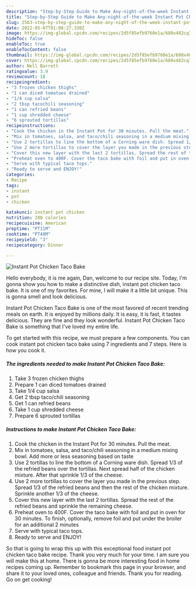 ```yaml
---
description: "Step-by-Step Guide to Make Any-night-of-the-week Instant Pot Chicken Taco Bake"
title: "Step-by-Step Guide to Make Any-night-of-the-week Instant Pot Chicken Taco Bake"
slug: 2563-step-by-step-guide-to-make-any-night-of-the-week-instant-pot-chicken-taco-bake
date: 2022-05-07T01:08:27.330Z
image: https://img-global.cpcdn.com/recipes/2d5f85efb9760e1a/680x482cq70/instant-pot-chicken-taco-bake-recipe-main-photo.jpg
hideToc: false
enableToc: true
enableTocContent: false
thumbnail: https://img-global.cpcdn.com/recipes/2d5f85efb9760e1a/680x482cq70/instant-pot-chicken-taco-bake-recipe-main-photo.jpg
cover: https://img-global.cpcdn.com/recipes/2d5f85efb9760e1a/680x482cq70/instant-pot-chicken-taco-bake-recipe-main-photo.jpg
author: Nell Barrett
ratingvalue: 3.9
reviewcount: 18
recipeingredient:
- "3 frozen chicken thighs"
- "1 can diced tomatoes drained"
- "1/4 cup salsa"
- "2 tbsp tacochili seasoning"
- "1 can refried beans"
- "1 cup shredded cheese"
- "6 sprouted tortillas"
recipeinstructions:
- "Cook the chicken in the Instant Pot for 30 minutes. Pull the meat."
- "Mix in tomatoes, salsa, and taco/chili seasoning in a medium mixing bowl. Add more or less seasoning based on taste"
- "Use 2 tortillas to line the bottom of a Corning ware dish. Spread 1/3 of the refried beans over the tortillas. Next spread half of the chicken mixture. After that sprinkle 1/3 of the cheese."
- "Use 2 more tortillas to cover the layer you made in the previous step. Spread 1/3 of the refried beans and then the rest of the chicken mixture. Sprinkle another 1/3 of the cheese."
- "Cover this new layer with the last 2 tortillas. Spread the rest of the refried beans and sprinkle the remaining cheese."
- "Preheat oven to 400F. Cover the taco bake with foil and put in oven for 30 minutes. To finish, optionally, remove foil and put under the broiler for an additional 2 minutes"
- "Serve with typical taco tops."
- "Ready to serve and ENJOY!"
categories:
- Recipe
tags:
- instant
- pot
- chicken

katakunci: instant pot chicken 
nutrition: 280 calories
recipecuisine: American
preptime: "PT11M"
cooktime: "PT48M"
recipeyield: "3"
recipecategory: Dinner

---
```



![Instant Pot Chicken Taco Bake](https://img-global.cpcdn.com/recipes/2d5f85efb9760e1a/680x482cq70/instant-pot-chicken-taco-bake-recipe-main-photo.jpg)

Hello everybody, it is me again, Dan, welcome to our recipe site. Today, I'm gonna show you how to make a distinctive dish, instant pot chicken taco bake. It is one of my favorites. For mine, I will make it a little bit unique. This is gonna smell and look delicious.

Instant Pot Chicken Taco Bake is one of the most favored of recent trending meals on earth. It is enjoyed by millions daily. It is easy, it is fast, it tastes delicious. They are fine and they look wonderful. Instant Pot Chicken Taco Bake is something that I've loved my entire life.




To get started with this recipe, we must prepare a few components. You can cook instant pot chicken taco bake using 7 ingredients and 7 steps. Here is how you cook it.

<!--inarticleads1-->

##### The ingredients needed to make Instant Pot Chicken Taco Bake:

1. Take 3 frozen chicken thighs
1. Prepare 1 can diced tomatoes drained
1. Take 1/4 cup salsa
1. Get 2 tbsp taco/chili seasoning
1. Get 1 can refried beans
1. Take 1 cup shredded cheese
1. Prepare 6 sprouted tortillas




<!--inarticleads2-->

##### Instructions to make Instant Pot Chicken Taco Bake:

1. Cook the chicken in the Instant Pot for 30 minutes. Pull the meat.
1. Mix in tomatoes, salsa, and taco/chili seasoning in a medium mixing bowl. Add more or less seasoning based on taste
1. Use 2 tortillas to line the bottom of a Corning ware dish. Spread 1/3 of the refried beans over the tortillas. Next spread half of the chicken mixture. After that sprinkle 1/3 of the cheese.
1. Use 2 more tortillas to cover the layer you made in the previous step. Spread 1/3 of the refried beans and then the rest of the chicken mixture. Sprinkle another 1/3 of the cheese.
1. Cover this new layer with the last 2 tortillas. Spread the rest of the refried beans and sprinkle the remaining cheese.
1. Preheat oven to 400F. Cover the taco bake with foil and put in oven for 30 minutes. To finish, optionally, remove foil and put under the broiler for an additional 2 minutes
1. Serve with typical taco tops.
1. Ready to serve and ENJOY!



So that is going to wrap this up with this exceptional food instant pot chicken taco bake recipe. Thank you very much for your time. I am sure you will make this at home. There is gonna be more interesting food in home recipes coming up. Remember to bookmark this page in your browser, and share it to your loved ones, colleague and friends. Thank you for reading. Go on get cooking!
